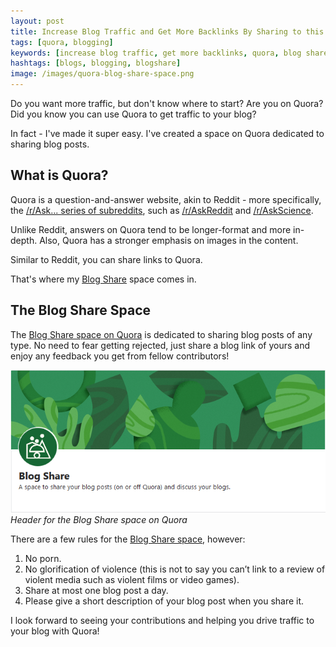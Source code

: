 ```yaml
---
layout: post
title: Increase Blog Traffic and Get More Backlinks By Sharing to this Quora Space
tags: [quora, blogging]
keywords: [increase blog traffic, get more backlinks, quora, blog share, blog, bloggin]
hashtags: [blogs, blogging, blogshare]
image: /images/quora-blog-share-space.png
---
```


Do you want more traffic, but don't know where to start? Are you on Quora? Did you know you can use Quora to get traffic to your blog?

In fact - I've made it super easy. I've created a space on Quora dedicated to sharing blog posts.

## What is Quora?

Quora is a question-and-answer website, akin to Reddit - more specifically, the [/r/Ask... series of subreddits](https://www.reddit.com/r/AskReddit/wiki/sidebarsubs), such as [/r/AskReddit](https://www.reddit.com/r/AskReddit/) and [/r/AskScience]().

Unlike Reddit, answers on Quora tend to be longer-format and more in-depth. Also, Quora has a stronger emphasis on images in the content.

Similar to Reddit, you can share links to Quora.

That's where my [Blog Share](https://www.quora.com/q/ceemghembxcgsyld) space comes in.

## The Blog Share Space

The [Blog Share space on Quora](https://www.quora.com/q/ceemghembxcgsyld) is dedicated to sharing blog posts of any type. No need to fear getting rejected, just share a blog link of yours and enjoy any feedback you get from fellow contributors!

![Header for the Blog Share space on Quora](/images/quora-blog-share-space.png)
*Header for the Blog Share space on Quora*

There are a few rules for the [Blog Share space](https://www.quora.com/q/ceemghembxcgsyld), however:

1. No porn.
2. No glorification of violence (this is not to say you can’t link to a  review of violent media such as violent films or video games).
3. Share at most one blog post a day.
4. Please give a short description of your blog post when you share it.

I look forward to seeing your contributions and helping you drive traffic to your blog with Quora!